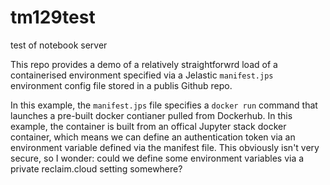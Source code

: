 # tm129test
test of notebook  server


This repo provides a demo of a relatively straightforwrd load of a containerised environment specified via a Jelastic `manifest.jps` environment config file stored in a publis Github repo.

In this example, the `manifest.jps` file specifies a `docker run` command that launches a pre-built docker contianer pulled from Dockerhub. In this example, the container is built from an offical Jupyter stack docker container, which means we can define an authentication token via an environment variable defined via the manifest file. This obviously isn't very secure, so I wonder: could we define some environment variables via a private reclaim.cloud setting somewhere?
